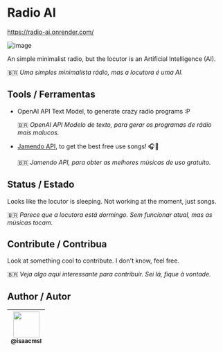 # Radio AI

https://radio-ai.onrender.com/

![image](https://github.com/isaacmsl/radio-ai/assets/31693006/ae560093-5f8b-4886-a0b0-e53813aede6c)

An simple minimalist radio, but the locutor is an Artificial Intelligence (AI).

🇧🇷 _Uma simples minimalista rádio, mas a locutora é uma AI._

## Tools / Ferramentas

- OpenAI API Text Model, to generate crazy radio programs :P
  
  🇧🇷 _OpenAI API Modelo de texto, para gerar os programas de rádio mais malucos._

- [Jamendo API](https://developer.jamendo.com/v3.0), to get the best free use songs! 🎧🎵
  
  🇧🇷 _Jamendo API, para obter as melhores músicas de uso gratuito._

## Status / Estado

Looks like the locutor is sleeping. Not working at the moment, just songs.

🇧🇷 _Parece que a locutora está dormingo. Sem funcionar atual, mas as músicas tocam._

## Contribute / Contribua

Look at something cool to contribute. I don't know, feel free.

🇧🇷 _Veja algo aqui interessante para contribuir. Sei lá, fique à vontade._

## Author / Autor

| [<img src="https://github.com/isaacmsl.png" width=60><br><sub>@isaacmsl</sub>](https://github.com/isaacmsl) |
| :---: |
